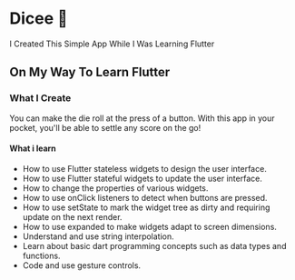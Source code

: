 # Dicee 🎲
I Created This Simple App While I Was Learning Flutter

## On My Way To Learn Flutter
### What I Create
  You can make the die roll at the press of a button. With this app in your pocket, you'll be able to settle any score on the go!
 
#### What i learn
- How to use Flutter stateless widgets to design the user interface.
- How to use Flutter stateful widgets to update the user interface.
- How to change the properties of various widgets.
- How to use onClick listeners to detect when buttons are pressed.
- How to use setState to mark the widget tree as dirty and requiring update on the next render.
- How to use expanded to make widgets adapt to screen dimensions.
- Understand and use string interpolation.
- Learn about basic dart programming concepts such as data types and functions.
- Code and use gesture controls.


